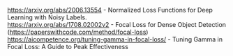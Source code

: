 https://arxiv.org/abs/2006.13554 - Normalized Loss Functions for Deep Learning with Noisy Labels. <br>
https://arxiv.org/abs/1708.02002v2 - Focal Loss for Dense Object Detection (https://paperswithcode.com/method/focal-loss) <br>
https://aicompetence.org/tuning-gamma-in-focal-loss/ - Tuning Gamma in Focal Loss: A Guide to Peak Effectiveness <br>
